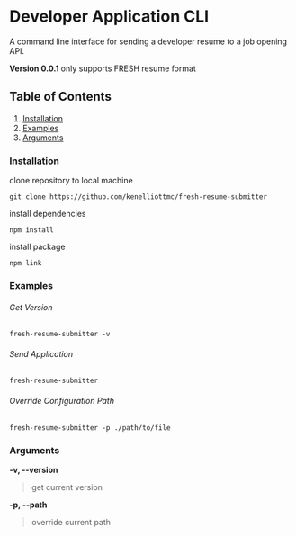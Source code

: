 Developer Application CLI
===========

A command line interface for sending a developer resume to a job opening API.

**Version 0.0.1** only supports FRESH resume format

## Table of Contents

  1. [Installation](#installation)
  2. [Examples](#examples)
  3. [Arguments](#arguments)

### Installation
<a name="installation"></a>

clone repository to local machine

`git clone https://github.com/kenelliottmc/fresh-resume-submitter`

install dependencies

`npm install`

install package

`npm link`

### Examples
<a name="examples"></a>

###### Get Version

`fresh-resume-submitter -v`

###### Send Application

`fresh-resume-submitter`

###### Override Configuration Path

`fresh-resume-submitter -p ./path/to/file`

### Arguments
<a name="arguments"></a>

**-v, --version**
> get current version

**-p, --path**
> override current path
